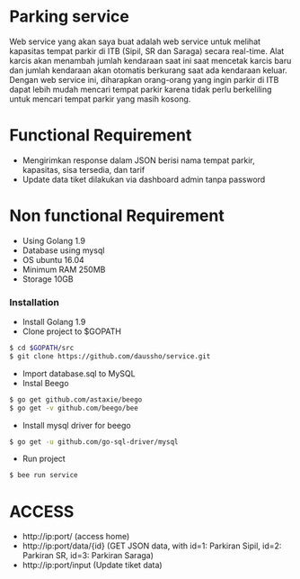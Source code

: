 # Parking service

Web service yang akan saya buat adalah web service untuk melihat kapasitas tempat parkir di ITB (Sipil, SR dan Saraga) secara real-time. Alat karcis akan menambah jumlah kendaraan saat ini saat mencetak karcis baru dan jumlah kendaraan akan otomatis berkurang saat ada kendaraan keluar. Dengan web service ini, diharapkan orang-orang yang ingin parkir di ITB dapat lebih mudah mencari tempat parkir karena tidak perlu berkeliling untuk mencari tempat parkir yang masih kosong.

# Functional Requirement

  - Mengirimkan response dalam JSON berisi nama tempat parkir, kapasitas, sisa tersedia, dan tarif
  - Update data tiket dilakukan via dashboard admin tanpa password

# Non functional Requirement
  - Using Golang 1.9
  - Database using mysql
  - OS ubuntu 16.04
  - Minimum RAM 250MB
  - Storage 10GB

### Installation

- Install Golang 1.9
- Clone project to $GOPATH
```sh
$ cd $GOPATH/src
$ git clone https://github.com/daussho/service.git
```
- Import database.sql to MySQL
- Instal Beego
```sh
$ go get github.com/astaxie/beego
$ go get -v github.com/beego/bee
```
- Install mysql driver for beego
```sh
$ go get -u github.com/go-sql-driver/mysql
```
- Run project
```sh
$ bee run service
```
# ACCESS
- http://ip:port/ (access home)
- http://ip:port/data/{id} (GET JSON data, with id=1: Parkiran Sipil, id=2: Parkiran SR, id=3: Parkiran Saraga)
- http://ip:port/input (Update tiket data)